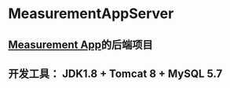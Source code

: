 # MeasurementAppServer
## [Measurement App](https://github.com/Mwuqiu/Measurement-Application)的后端项目
## 开发工具： JDK1.8 + Tomcat 8 + MySQL 5.7
